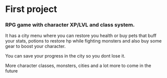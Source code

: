 # First project
### RPG game with character XP/LVL and class system.
It has a city menu where you can restore you health or buy pets that buff your stats, potions to restore hp while fighting monsters and also buy some gear to boost your character.

You can save your progress in the city so you dont lose it.

More character classes, monsters, cities and a lot more to come in the future 

